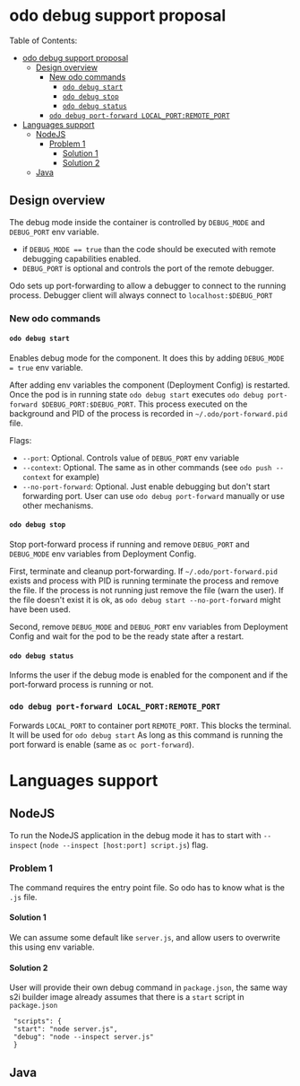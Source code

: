 # odo debug support proposal

Table of Contents:
- [odo debug support proposal](#odo-debug-support-proposal)
  - [Design overview](#design-overview)
    - [New odo commands](#new-odo-commands)
      - [`odo debug start`](#odo-debug-start)
      - [`odo debug stop`](#odo-debug-stop)
      - [`odo debug status`](#odo-debug-status)
    - [`odo debug port-forward LOCAL_PORT:REMOTE_PORT`](#odo-debug-port-forward-localportremoteport)
- [Languages support](#languages-support)
  - [NodeJS](#nodejs)
    - [Problem 1](#problem-1)
      - [Solution 1](#solution-1)
      - [Solution 2](#solution-2)
  - [Java](#java)

## Design overview

The debug mode inside the container is controlled by `DEBUG_MODE` and `DEBUG_PORT` env variable.
- if `DEBUG_MODE == true` than the code should be executed with remote debugging capabilities enabled.
- `DEBUG_PORT` is optional and controls the port of the remote debugger.

Odo sets up port-forwarding to allow a debugger to connect to the running process. 
Debugger client will always connect to `localhost:$DEBUG_PORT`
### New odo commands
#### `odo debug start`
Enables debug mode for the component. It does this by adding `DEBUG_MODE = true` env variable.

After adding env variables the component (Deployment Config) is restarted.
Once the pod is in running state `odo debug start` executes `odo debug port-forward $DEBUG_PORT:$DEBUG_PORT`.
This process executed on the background and PID of the process is recorded in `~/.odo/port-forward.pid` file.


Flags:
- `--port`: Optional. Controls value of `DEBUG_PORT` env variable
- `--context`: Optional. The same as in other commands (see `odo push --context` for example)
- `--no-port-forward`: Optional. Just enable debugging but don't start forwarding port. User can use `odo debug port-forward` manually or use other mechanisms.

#### `odo debug stop`
Stop port-forward process if running and remove `DEBUG_PORT` and `DEBUG_MODE` env variables from Deployment Config.

First, terminate and cleanup port-forwarding.
If `~/.odo/port-forward.pid` exists and process with PID is running terminate the process and remove the file.
If the process is not running just remove the file (warn the user).
If the file doesn't exist it is ok, as `odo debug start --no-port-forward` might have been used.

Second, remove `DEBUG_MODE` and `DEBUG_PORT` env variables from Deployment Config and wait for the pod to be the ready state after a restart.


#### `odo debug status`
Informs the user if the debug mode is enabled for the component and if the port-forward process is running or not.


### `odo debug port-forward LOCAL_PORT:REMOTE_PORT`
Forwards `LOCAL_PORT` to container port `REMOTE_PORT`.
This blocks the terminal. It will be used for `odo debug start`
As long as this command is running the port forward is enable (same as `oc port-forward`).



# Languages support

## NodeJS

To run the NodeJS application in the debug mode it has to start with `--inspect` (`node --inspect [host:port] script.js`) flag.

### Problem 1 
The command requires the entry point file. So odo has to know what is the `.js` file.
#### Solution 1
We can assume some default like `server.js`, and allow users to overwrite this using env variable.
#### Solution 2
User will provide their own debug command in `package.json`, the same way s2i builder image already assumes that there is a `start` script in `package.json`
```
 "scripts": {
 "start": "node server.js",
 "debug": "node --inspect server.js"
 }
```

## Java

